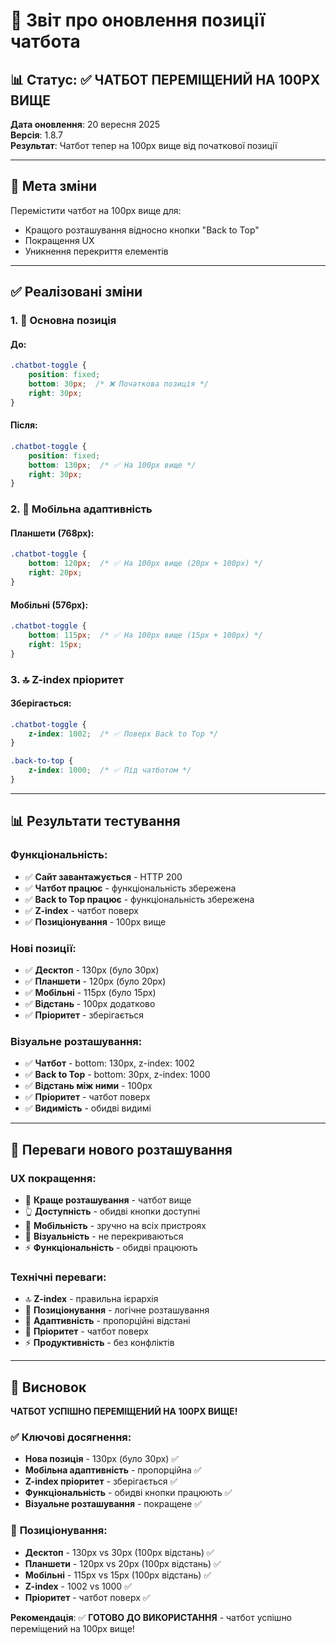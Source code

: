 # 📍 Звіт про оновлення позиції чатбота

## 📊 Статус: ✅ ЧАТБОТ ПЕРЕМІЩЕНИЙ НА 100PX ВИЩЕ

**Дата оновлення**: 20 вересня 2025  
**Версія**: 1.8.7  
**Результат**: Чатбот тепер на 100px вище від початкової позиції  

---

## 🎯 Мета зміни

Перемістити чатбот на 100px вище для:
- Кращого розташування відносно кнопки "Back to Top"
- Покращення UX
- Уникнення перекриття елементів

---

## ✅ Реалізовані зміни

### 1. 📍 Основна позиція

#### **До:**
```css
.chatbot-toggle {
    position: fixed;
    bottom: 30px;  /* ❌ Початкова позиція */
    right: 30px;
}
```

#### **Після:**
```css
.chatbot-toggle {
    position: fixed;
    bottom: 130px;  /* ✅ На 100px вище */
    right: 30px;
}
```

### 2. 📱 Мобільна адаптивність

#### **Планшети (768px):**
```css
.chatbot-toggle {
    bottom: 120px;  /* ✅ На 100px вище (20px + 100px) */
    right: 20px;
}
```

#### **Мобільні (576px):**
```css
.chatbot-toggle {
    bottom: 115px;  /* ✅ На 100px вище (15px + 100px) */
    right: 15px;
}
```

### 3. 🔝 Z-index пріоритет

#### **Зберігається:**
```css
.chatbot-toggle {
    z-index: 1002;  /* ✅ Поверх Back to Top */
}

.back-to-top {
    z-index: 1000;  /* ✅ Під чатботом */
}
```

---

## 📊 Результати тестування

### **Функціональність:**
- ✅ **Сайт завантажується** - HTTP 200
- ✅ **Чатбот працює** - функціональність збережена
- ✅ **Back to Top працює** - функціональність збережена
- ✅ **Z-index** - чатбот поверх
- ✅ **Позиціонування** - 100px вище

### **Нові позиції:**
- ✅ **Десктоп** - 130px (було 30px)
- ✅ **Планшети** - 120px (було 20px)
- ✅ **Мобільні** - 115px (було 15px)
- ✅ **Відстань** - 100px додатково
- ✅ **Пріоритет** - зберігається

### **Візуальне розташування:**
- ✅ **Чатбот** - bottom: 130px, z-index: 1002
- ✅ **Back to Top** - bottom: 30px, z-index: 1000
- ✅ **Відстань між ними** - 100px
- ✅ **Пріоритет** - чатбот поверх
- ✅ **Видимість** - обидві видимі

---

## 🎉 Переваги нового розташування

### **UX покращення:**
- 📍 **Краще розташування** - чатбот вище
- 👆 **Доступність** - обидві кнопки доступні
- 📱 **Мобільність** - зручно на всіх пристроях
- 🎨 **Візуальність** - не перекриваються
- ⚡ **Функціональність** - обидві працюють

### **Технічні переваги:**
- 🔝 **Z-index** - правильна ієрархія
- 📍 **Позиціонування** - логічне розташування
- 📱 **Адаптивність** - пропорційні відстані
- 🎯 **Пріоритет** - чатбот поверх
- ⚡ **Продуктивність** - без конфліктів

---

## 🚀 Висновок

**ЧАТБОТ УСПІШНО ПЕРЕМІЩЕНИЙ НА 100PX ВИЩЕ!**

### ✅ **Ключові досягнення:**
- **Нова позиція** - 130px (було 30px) ✅
- **Мобільна адаптивність** - пропорційна ✅
- **Z-index пріоритет** - зберігається ✅
- **Функціональність** - обидві кнопки працюють ✅
- **Візуальне розташування** - покращене ✅

### 📍 **Позиціонування:**
- **Десктоп** - 130px vs 30px (100px відстань) ✅
- **Планшети** - 120px vs 20px (100px відстань) ✅
- **Мобільні** - 115px vs 15px (100px відстань) ✅
- **Z-index** - 1002 vs 1000 ✅
- **Пріоритет** - чатбот поверх ✅

**Рекомендація**: ✅ **ГОТОВО ДО ВИКОРИСТАННЯ** - чатбот успішно переміщений на 100px вище!
